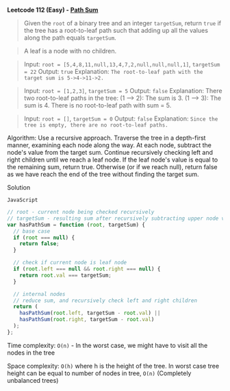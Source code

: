 **Leetcode 112 (Easy) - [Path Sum](https://leetcode.com/problems/path-sum/)**

> Given the `root` of a binary tree and an integer `targetSum`, return `true` if the tree has a root-to-leaf path such that adding up all the values along the path equals `targetSum`.

> A leaf is a node with no children.

> Input: `root = [5,4,8,11,null,13,4,7,2,null,null,null,1]`, `targetSum = 22`
> Output: `true`
> Explanation: `The root-to-leaf path with the target sum is 5->4->11->2.`

> Input: `root = [1,2,3]`, `targetSum = 5`
> Output: `false`
> Explanation: There two root-to-leaf paths in the tree:
> (1 --> 2): The sum is 3.
> (1 --> 3): The sum is 4.
> There is no root-to-leaf path with sum = 5.

> Input: `root = []`, `targetSum = 0`
> Output: `false`
> Explanation: `Since the tree is empty, there are no root-to-leaf paths.`

Algorithm: Use a recursive approach. Traverse the tree in a depth-first manner, examining each node along the way. At each node, subtract the node's value from the target sum. Continue recursively checking left and right children until we reach a leaf node. If the leaf node's value is equal to the remaining sum, return true. Otherwise (or if we reach null), return false as we have reach the end of the tree without finding the target sum.

Solution

`JavaScript`

```js
// root - current node being checked recursively
// targetSum - resulting sum after recursively subtracting upper node values
var hasPathSum = function (root, targetSum) {
  // base case
  if (root === null) {
    return false;
  }

  // check if current node is leaf node
  if (root.left === null && root.right === null) {
    return root.val === targetSum;
  }

  // internal nodes
  // reduce sum, and recursively check left and right children
  return (
    hasPathSum(root.left, targetSum - root.val) ||
    hasPathSum(root.right, targetSum - root.val)
  );
};
```

Time complexity: `O(n)` - In the worst case, we might have to visit all the nodes in the tree

Space complexity: `O(h)` where h is the height of the tree. In worst case tree height can be equal to number of nodes in tree, `O(n)` (Completely unbalanced trees)